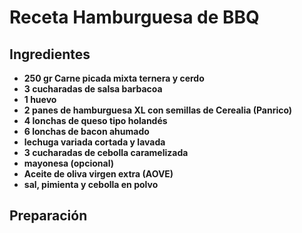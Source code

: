 # Receta Hamburguesa de BBQ
## Ingredientes
* **250 gr Carne picada mixta ternera y cerdo**
* **3 cucharadas de salsa barbacoa**
* **1 huevo**
* **2 panes de hamburguesa XL con semillas de Cerealia (Panrico)**
* **4 lonchas de queso tipo holandés**
* **6 lonchas de bacon ahumado**
* **lechuga variada cortada y lavada**
* **3 cucharadas de cebolla caramelizada**
* **mayonesa (opcional)**
* **Aceite de oliva virgen extra (AOVE)**
* **sal, pimienta y cebolla en polvo**

## Preparación
